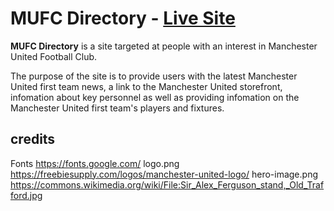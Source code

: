 # MUFC Directory - [Live Site](https://sutto7.github.io/MUFC-Directory/index.html)

**MUFC Directory** is a site targeted at people with an interest in Manchester United Football Club.

The purpose of the site is to provide users with the latest Manchester United first team news, a link to the Manchester United storefront, infomation about key personnel as well as providing infomation on the Manchester United first team's players and fixtures.



## credits

Fonts https://fonts.google.com/
 logo.png https://freebiesupply.com/logos/manchester-united-logo/
 hero-image.png https://commons.wikimedia.org/wiki/File:Sir_Alex_Ferguson_stand,_Old_Trafford.jpg